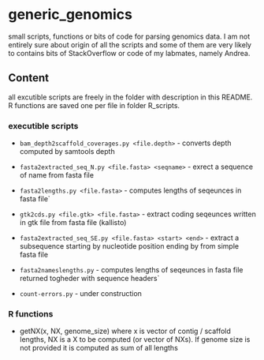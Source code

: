 # generic_genomics

small scripts, functions or bits of code for parsing genomics data. I am not entirely sure about origin of all the scripts and some of them are very likely to contains bits of StackOverflow or code of my labmates, namely Andrea.

## Content

all excutible scripts are freely in the folder with description in this README. R functions are saved one per file in folder R_scripts.

### executible scripts

- `bam_depth2scaffold_coverages.py <file.depth>` - converts depth computed by samtools depth
- `fasta2extracted_seq_N.py <file.fasta> <seqname>` - exrect a sequence of <seqname> name from fasta file
- `fasta2lengths.py <file.fasta>` - computes lengths of seqeunces in fasta file`
- `gtk2cds.py <file.gtk> <file.fasta>` - extract coding seqeunces written in gtk file from fasta file (kallisto)
- `fasta2extracted_seq_SE.py <file.fasta> <start> <end>` - extract a subsequence starting by nucleotide position  <start> ending by <end> from simple fasta file
- `fasta2nameslengths.py` - computes lengths of seqeunces in fasta file returned togheder with sequence headers` 

- `count-errors.py` - under construction

### R functions

- getNX(x, NX, genome_size) where x is vector of contig / scaffold lengths, NX is a X to be computed (or vector of NXs). If genome size is not provided it is computed as sum of all lengths
